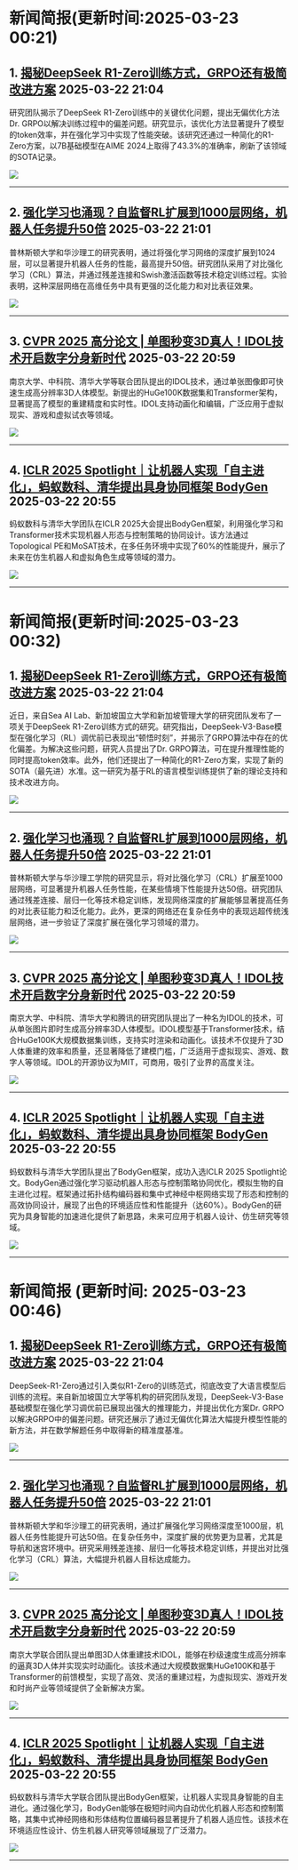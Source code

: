 # 新闻简报(更新时间:2025-03-23 00:21)

## 1. [揭秘DeepSeek R1-Zero训练方式，GRPO还有极简改进方案](https://www.jiqizhixin.com/articles/2025-03-22-5)   2025-03-22 21:04

研究团队揭示了DeepSeek R1-Zero训练中的关键优化问题，提出无偏优化方法Dr. GRPO以解决训练过程中的偏差问题。研究显示，该优化方法显著提升了模型的token效率，并在强化学习中实现了性能突破。该研究还通过一种简化的R1-Zero方案，以7B基础模型在AIME 2024上取得了43.3%的准确率，刷新了该领域的SOTA记录。

![](https://image.jiqizhixin.com/uploads/editor/36255366-bf15-4616-a308-96b4406dc0f9/640.png)

---

## 2. [强化学习也涌现？自监督RL扩展到1000层网络，机器人任务提升50倍](https://www.jiqizhixin.com/articles/2025-03-22-4)   2025-03-22 21:01

普林斯顿大学和华沙理工的研究表明，通过将强化学习网络的深度扩展到1024层，可以显著提升机器人任务的性能，最高提升50倍。研究团队采用了对比强化学习（CRL）算法，并通过残差连接和Swish激活函数等技术稳定训练过程。实验表明，这种深层网络在高维任务中具有更强的泛化能力和对比表征效果。

![](https://image.jiqizhixin.com/uploads/editor/374edb00-031d-4935-b1d6-0fa957c25189/640.png)

---

## 3. [CVPR 2025 高分论文 | 单图秒变3D真人！IDOL技术开启数字分身新时代](https://www.jiqizhixin.com/articles/2025-03-22-3)   2025-03-22 20:59

南京大学、中科院、清华大学等联合团队提出的IDOL技术，通过单张图像即可快速生成高分辨率3D人体模型。新提出的HuGe100K数据集和Transformer架构，显著提高了模型的重建精度和实时性。IDOL支持动画化和编辑，广泛应用于虚拟现实、游戏和虚拟试衣等领域。

![](https://image.jiqizhixin.com/uploads/editor/ae560a95-0046-4184-b226-542a141fbed2/640.png)

---

## 4. [ICLR 2025 Spotlight｜让机器人实现「自主进化」，蚂蚁数科、清华提出具身协同框架 BodyGen](https://www.jiqizhixin.com/articles/2025-03-22-2)   2025-03-22 20:55

蚂蚁数科与清华大学团队在ICLR 2025大会提出BodyGen框架，利用强化学习和Transformer技术实现机器人形态与控制策略的协同设计。该方法通过Topological PE和MoSAT技术，在多任务环境中实现了60%的性能提升，展示了未来在仿生机器人和虚拟角色生成等领域的潜力。

![](https://image.jiqizhixin.com/uploads/editor/ceea9a95-d9b1-4427-b440-ff6d30ba888a/640.png)

---
# 新闻简报(更新时间:2025-03-23 00:32)

## 1. [揭秘DeepSeek R1-Zero训练方式，GRPO还有极简改进方案](https://www.jiqizhixin.com/articles/2025-03-22-5)   2025-03-22 21:04

近日，来自Sea AI Lab、新加坡国立大学和新加坡管理大学的研究团队发布了一项关于DeepSeek R1-Zero训练方式的研究。研究指出，DeepSeek-V3-Base模型在强化学习（RL）调优前已表现出“顿悟时刻”，并揭示了GRPO算法中存在的优化偏差。为解决这些问题，研究人员提出了Dr. GRPO算法，可在提升推理性能的同时提高token效率。此外，他们还提出了一种简化的R1-Zero方案，实现了新的SOTA（最先进）水准。这一研究为基于RL的语言模型训练提供了新的理论支持和技术改进方向。

![](https://image.jiqizhixin.com/uploads/editor/36255366-bf15-4616-a308-96b4406dc0f9/640.png)

---

## 2. [强化学习也涌现？自监督RL扩展到1000层网络，机器人任务提升50倍](https://www.jiqizhixin.com/articles/2025-03-22-4)   2025-03-22 21:01

普林斯顿大学与华沙理工学院的研究显示，将对比强化学习（CRL）扩展至1000层网络，可显著提升机器人任务性能，在某些情境下性能提升达50倍。研究团队通过残差连接、层归一化等技术稳定训练，发现网络深度的扩展能够显著提高任务的对比表征能力和泛化能力。此外，更深的网络还在复杂任务中的表现远超传统浅层网络，进一步验证了深度扩展在强化学习领域的潜力。

![](https://image.jiqizhixin.com/uploads/editor/374edb00-031d-4935-b1d6-0fa957c25189/640.png)

---

## 3. [CVPR 2025 高分论文 | 单图秒变3D真人！IDOL技术开启数字分身新时代](https://www.jiqizhixin.com/articles/2025-03-22-3)   2025-03-22 20:59

南京大学、中科院、清华大学和腾讯的研究团队提出了一种名为IDOL的技术，可从单张图片即时生成高分辨率3D人体模型。IDOL模型基于Transformer技术，结合HuGe100K大规模数据集训练，支持实时渲染和动画化。该技术不仅提升了3D人体重建的效率和质量，还显著降低了建模门槛，广泛适用于虚拟现实、游戏、数字人等领域。IDOL的开源协议为MIT，可商用，吸引了业界的高度关注。

![](https://image.jiqizhixin.com/uploads/editor/ae560a95-0046-4184-b226-542a141fbed2/640.png)

---

## 4. [ICLR 2025 Spotlight｜让机器人实现「自主进化」，蚂蚁数科、清华提出具身协同框架 BodyGen](https://www.jiqizhixin.com/articles/2025-03-22-2)   2025-03-22 20:55

蚂蚁数科与清华大学团队提出了BodyGen框架，成功入选ICLR 2025 Spotlight论文。BodyGen通过强化学习驱动机器人形态与控制策略协同优化，模拟生物的自主进化过程。框架通过拓扑结构编码器和集中式神经中枢网络实现了形态和控制的高效协同设计，展现了出色的环境适应性和性能提升（达60%）。BodyGen的研究为具身智能的加速进化提供了新思路，未来可应用于机器人设计、仿生研究等领域。

![](https://image.jiqizhixin.com/uploads/editor/ceea9a95-d9b1-4427-b440-ff6d30ba888a/640.png) 

---
# 新闻简报 (更新时间: 2025-03-23 00:46)

## 1. [揭秘DeepSeek R1-Zero训练方式，GRPO还有极简改进方案](https://www.jiqizhixin.com/articles/2025-03-22-5)   2025-03-22 21:04

DeepSeek-R1-Zero通过引入类似R1-Zero的训练范式，彻底改变了大语言模型后训练的流程。来自新加坡国立大学等机构的研究团队发现，DeepSeek-V3-Base基础模型在强化学习调优前已展现出强大的推理能力，并提出优化方案Dr. GRPO以解决GRPO中的偏差问题。研究还展示了通过无偏优化算法大幅提升模型性能的新方法，并在数学解题任务中取得新的精准度基准。

![](https://image.jiqizhixin.com/uploads/editor/36255366-bf15-4616-a308-96b4406dc0f9/640.png)

---

## 2. [强化学习也涌现？自监督RL扩展到1000层网络，机器人任务提升50倍](https://www.jiqizhixin.com/articles/2025-03-22-4)   2025-03-22 21:01

普林斯顿大学和华沙理工的研究表明，通过扩展强化学习网络深度至1000层，机器人任务性能提升可达50倍。在复杂任务中，深度扩展的优势更为显著，尤其是导航和迷宫环境中。研究采用残差连接、层归一化等技术稳定训练，并提出对比强化学习（CRL）算法，大幅提升机器人目标达成能力。

![](https://image.jiqizhixin.com/uploads/editor/0e26cbef-cbdb-4205-bf84-8fc7d6460482/640.png)

---

## 3. [CVPR 2025 高分论文 | 单图秒变3D真人！IDOL技术开启数字分身新时代](https://www.jiqizhixin.com/articles/2025-03-22-3)   2025-03-22 20:59

南京大学联合团队提出单图3D人体重建技术IDOL，能够在秒级速度生成高分辨率的逼真3D人体并实现实时动画化。该技术通过大规模数据集HuGe100K和基于Transformer的前馈模型，实现了高效、灵活的重建过程，为虚拟现实、游戏开发和时尚产业等领域提供了全新解决方案。

![](https://image.jiqizhixin.com/uploads/editor/ae560a95-0046-4184-b226-542a141fbed2/640.png)

---

## 4. [ICLR 2025 Spotlight｜让机器人实现「自主进化」，蚂蚁数科、清华提出具身协同框架 BodyGen](https://www.jiqizhixin.com/articles/2025-03-22-2)   2025-03-22 20:55

蚂蚁数科与清华大学联合团队提出BodyGen框架，让机器人实现具身智能的自主进化。通过强化学习，BodyGen能够在极短时间内自动优化机器人形态和控制策略，其集中式神经网络和形体结构位置编码器显著提升了机器人适应性。该技术在环境适应性设计、仿生机器人研究等领域展现了广泛潜力。

![](https://image.jiqizhixin.com/uploads/editor/ceea9a95-d9b1-4427-b440-ff6d30ba888a/640.png)

---
